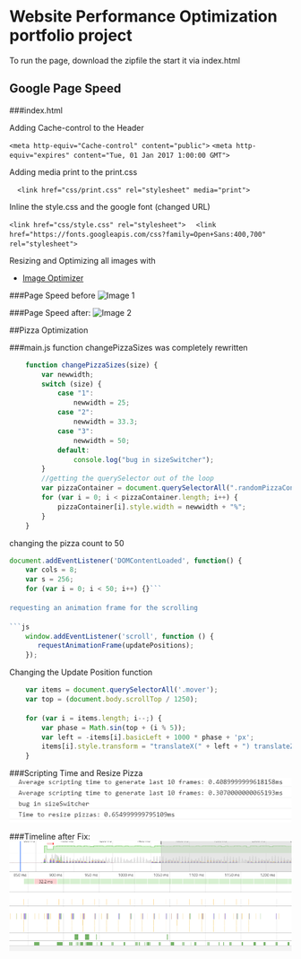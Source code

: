 # Website Performance Optimization portfolio project

To run the page, download the zipfile the start it via index.html

## Google Page Speed

###index.html

Adding Cache-control to the Header

```<meta http-equiv="Cache-control" content="public">```
```<meta http-equiv="expires" content="Tue, 01 Jan 2017 1:00:00 GMT">```

Adding media print to the print.css

```  <link href="css/print.css" rel="stylesheet" media="print">```

Inline the style.css and the google font (changed URL)

```<link href="css/style.css" rel="stylesheet">```
```  <link href="https://fonts.googleapis.com/css?family=Open+Sans:400,700" rel="stylesheet">```

Resizing and Optimizing all images with 
- [Image Optimizer](http://www.imageoptimizer.net/Pages/Home.aspx/)


###Page Speed before
![Image 1](img/before.PNG)

###Page Speed after: 
![Image 2](img/after.PNG)


##Pizza Optimization

###main.js
function changePizzaSizes was completely rewritten

```js
    function changePizzaSizes(size) {
        var newwidth;
        switch (size) {
            case "1":
                newwidth = 25;
            case "2":
                newwidth = 33.3;
            case "3":
                newwidth = 50;
            default:
                console.log("bug in sizeSwitcher");
        }
        //getting the querySelector out of the loop
        var pizzaContainer = document.querySelectorAll(".randomPizzaContainer")
        for (var i = 0; i < pizzaContainer.length; i++) {
            pizzaContainer[i].style.width = newwidth + "%";
        }
    }
```


changing the pizza count to 50

```js
document.addEventListener('DOMContentLoaded', function() {
    var cols = 8;
    var s = 256;
    for (var i = 0; i < 50; i++) {}```

requesting an animation frame for the scrolling

```js
	window.addEventListener('scroll', function () {
	   requestAnimationFrame(updatePositions);
	});
```

Changing the Update Position function

```js
    var items = document.querySelectorAll('.mover');
    var top = (document.body.scrollTop / 1250);

    for (var i = items.length; i--;) {
        var phase = Math.sin(top + (i % 5));
        var left = -items[i].basicLeft + 1000 * phase + 'px';
        items[i].style.transform = "translateX(" + left + ") translateZ(0)";
    }
```

###Scripting Time and Resize Pizza
![Image 3](img/console1.PNG)

###Timeline after Fix: 
![Image 4](img/console2.PNG)